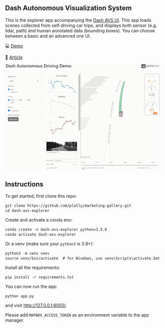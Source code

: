## Dash Autonomous Visualization System

This is the explorer app accompanying the [Dash AVS UI](https://github.com/plotly/dash-avs-ui). This app loads scenes collected from self-driving car trips, and displays both sensor (e.g. lidar, path) and human annotated data (bounding boxes). You can choose between a basic and an advanced one UI.


💻 [Demo](https://dash-gallery.plotly.com)

📰 [Article](https://medium.com/plotly/the-history-of-autonomous-vehicle-datasets-and-3-open-source-python-apps-for-visualizing-them-afee9d13f58a)

![demo](assets/demo.gif)

## Instructions

To get started, first clone this repo:


```
git clone https://github.com/plotly/marketing-gallery.git
cd dash-avs-explorer
```


Create and activate a conda env:
```
conda create -n dash-avs-explorer python=3.9.6
conda activate dash-avs-explorer
```

Or a venv (make sure your `python3` is 3.9+):
```
python3 -m venv venv
source venv/bin/activate  # for Windows, use venv\Scripts\activate.bat
```

Install all the requirements:

```
pip install -r requirements.txt
```

You can now run the app:
```
python app.py
```

and visit http://127.0.0.1:8050/.


Please add `MAPBOX_ACCESS_TOKEN` as an environment variable to the app manager.
